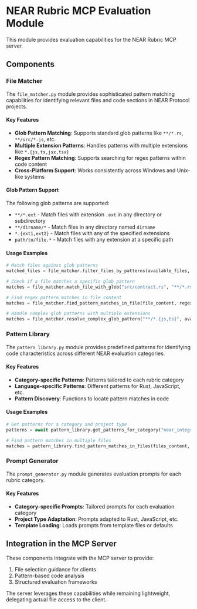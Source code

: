 # NEAR Rubric MCP Evaluation Module

This module provides evaluation capabilities for the NEAR Rubric MCP server.

## Components

### File Matcher

The `file_matcher.py` module provides sophisticated pattern matching capabilities for identifying relevant files and code sections in NEAR Protocol projects.

#### Key Features

- **Glob Pattern Matching**: Supports standard glob patterns like `**/*.rs`, `**/src/*.js`, etc.
- **Multiple Extension Patterns**: Handles patterns with multiple extensions like `*.{js,ts,jsx,tsx}`
- **Regex Pattern Matching**: Supports searching for regex patterns within code content
- **Cross-Platform Support**: Works consistently across Windows and Unix-like systems

#### Glob Pattern Support

The following glob patterns are supported:

- `**/*.ext` - Match files with extension `.ext` in any directory or subdirectory
- `**/dirname/*` - Match files in any directory named `dirname`
- `*.{ext1,ext2}` - Match files with any of the specified extensions
- `path/to/file.*` - Match files with any extension at a specific path

#### Usage Examples

```python
# Match files against glob patterns
matched_files = file_matcher.filter_files_by_patterns(available_files, glob_patterns)

# Check if a file matches a specific glob pattern
matches = file_matcher.match_file_with_glob("src/contract.rs", "**/*.rs")

# Find regex pattern matches in file content
matches = file_matcher.find_pattern_matches_in_file(file_content, regex_patterns)

# Handle complex glob patterns with multiple extensions
matches = file_matcher.resolve_complex_glob_pattern("**/*.{js,ts}", available_files)
```

### Pattern Library

The `pattern_library.py` module provides predefined patterns for identifying code characteristics across different NEAR evaluation categories.

#### Key Features

- **Category-specific Patterns**: Patterns tailored to each rubric category
- **Language-specific Patterns**: Different patterns for Rust, JavaScript, etc.
- **Pattern Discovery**: Functions to locate pattern matches in code

#### Usage Examples

```python
# Get patterns for a category and project type
patterns = await pattern_library.get_patterns_for_category("near_integration", "rust")

# Find pattern matches in multiple files
matches = pattern_library.find_pattern_matches_in_files(files_content, patterns)
```

### Prompt Generator

The `prompt_generator.py` module generates evaluation prompts for each rubric category.

#### Key Features

- **Category-specific Prompts**: Tailored prompts for each evaluation category
- **Project Type Adaptation**: Prompts adapted to Rust, JavaScript, etc.
- **Template Loading**: Loads prompts from template files or defaults

## Integration in the MCP Server

These components integrate with the MCP server to provide:

1. File selection guidance for clients
2. Pattern-based code analysis
3. Structured evaluation frameworks

The server leverages these capabilities while remaining lightweight, delegating actual file access to the client. 